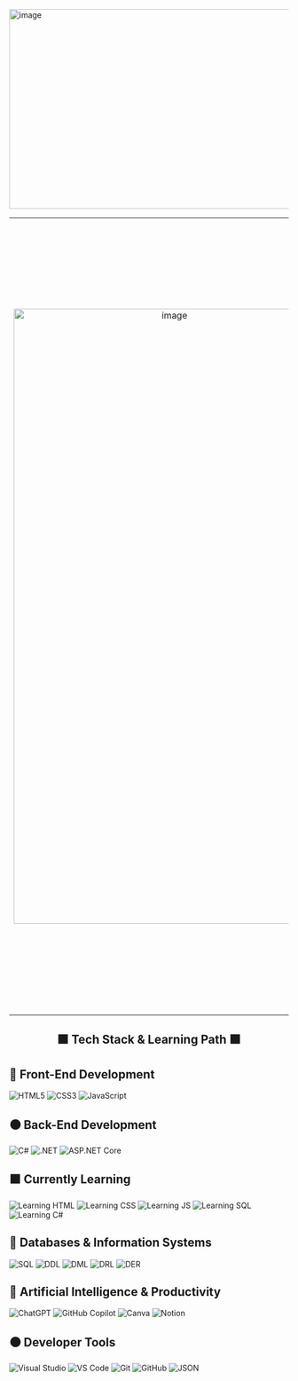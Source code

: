 <img width="1080" height="360" alt="image" src="https://github.com/user-attachments/assets/37cdd222-23b0-40d6-9477-d55ab678392d" />    

<table align="center">       
  <tr>      
    <!-- Imagen izquierda -->
    <td align="center" valign="middle" style="padding-right: 20px;"> 
       <img width="564" height="1109" alt="image" src="https://github.com/user-attachments/assets/be6fdea2-ecdd-483e-b686-c64fdd872c07" />
    </td>   
    <!-- Stats en el centro -->
    <td align="center" valign="middle">
      <div style="
        background:#1b1b1b;
        border:1px solid #2a2a2a;
        border-radius:14px;
        padding:24px;
        width:720px;
        box-shadow: 0 0 12px rgba(0,0,0,0.7);
      ">
     <!-- Stats en el centro --> <td align="center" valign="middle"> <div style=" background:#1b1b1b; /* gris oscuro sólido */ border:1px solid #2a2a2a; border-radius:14px; padding:24px; width:720px; /* más ancho */ box-shadow: 0 0 12px rgba(0,0,0,0.7); "> <!-- GitHub Readme Stats --> <img src="https://github-readme-stats.vercel.app/api?username=sebacalvino&show_icons=true&hide_border=true&bg_color=1b1b1b&title_color=dddddd&text_color=bfbfbf&icon_color=aaaaaa&v=6" width="680" alt="GitHub Stats" style="display:block;margin:0 auto;" /> <!-- Streak Stats --> <img src="https://streak-stats.demolab.com?user=sebacalvino&hide_border=true&background=1b1b1b&ring=aaaaaa&fire=aaaaaa&currStreakNum=dddddd&sideNums=bfbfbf&currStreakLabel=bfbfbf&sideLabels=bfbfbf&dates=8c8c8c&stroke=333333&v=6" width="680" alt="GitHub Streak" style="display:block;margin:20px auto 0;" /> </div> </td>
      </div>
    </td>
    <!-- Imagen derecha -->
    <td align="center" valign="middle" style="padding-left: 20px;">
      <img width="564" height="1109" alt="image" src="https://github.com/user-attachments/assets/be6fdea2-ecdd-483e-b686-c64fdd872c07" />
    </td>
  </tr> 
</table>


<h2 align="center">⬛ Tech Stack & Learning Path ⬛</h2>

## 🖤 Front-End Development

![HTML5](https://img.shields.io/badge/HTML5-1a1a1a?style=for-the-badge&logo=html5&logoColor=E5E5E5)
![CSS3](https://img.shields.io/badge/CSS3-1a1a1a?style=for-the-badge&logo=css3&logoColor=E5E5E5)
![JavaScript](https://img.shields.io/badge/JavaScript-1a1a1a?style=for-the-badge&logo=javascript&logoColor=C9C9C9)

## ⚫ Back-End Development

![C#](https://img.shields.io/badge/C%23-1a1a1a?style=for-the-badge&logo=c-sharp&logoColor=E5E5E5)
![.NET](https://img.shields.io/badge/.NET-1a1a1a?style=for-the-badge&logo=dotnet&logoColor=C9C9C9)
![ASP.NET Core](https://img.shields.io/badge/ASP.NET_Core-1a1a1a?style=for-the-badge&logo=dotnet&logoColor=E5E5E5)

## ⬛ Currently Learning

![Learning HTML](https://img.shields.io/badge/Learning_HTML-1a1a1a?style=for-the-badge&logo=html5&logoColor=C9C9C9)
![Learning CSS](https://img.shields.io/badge/Learning_CSS-1a1a1a?style=for-the-badge&logo=css3&logoColor=E5E5E5)
![Learning JS](https://img.shields.io/badge/Learning_JS-1a1a1a?style=for-the-badge&logo=javascript&logoColor=C9C9C9)
![Learning SQL](https://img.shields.io/badge/Learning_SQL-1a1a1a?style=for-the-badge&logo=postgresql&logoColor=E5E5E5)
![Learning C#](https://img.shields.io/badge/Learning_C%23-1a1a1a?style=for-the-badge&logo=c-sharp&logoColor=C9C9C9)

## 🏴 Databases & Information Systems

![SQL](https://img.shields.io/badge/SQL-1a1a1a?style=for-the-badge&logo=postgresql&logoColor=E5E5E5)
![DDL](https://img.shields.io/badge/DDL-1a1a1a?style=for-the-badge&logoColor=C9C9C9)
![DML](https://img.shields.io/badge/DML-1a1a1a?style=for-the-badge&logoColor=E5E5E5)
![DRL](https://img.shields.io/badge/DRL-1a1a1a?style=for-the-badge&logoColor=C9C9C9)
![DER](https://img.shields.io/badge/Entity_Relationship_Diagram-1a1a1a?style=for-the-badge&logoColor=E5E5E5)

## 🖤 Artificial Intelligence & Productivity

![ChatGPT](https://img.shields.io/badge/ChatGPT-1a1a1a?style=for-the-badge&logo=openai&logoColor=E5E5E5)
![GitHub Copilot](https://img.shields.io/badge/GitHub_Copilot-1a1a1a?style=for-the-badge&logo=github&logoColor=C9C9C9)
![Canva](https://img.shields.io/badge/Canva-1a1a1a?style=for-the-badge&logo=canva&logoColor=E5E5E5)
![Notion](https://img.shields.io/badge/Notion-1a1a1a?style=for-the-badge&logo=notion&logoColor=C9C9C9)

## ⚫ Developer Tools

![Visual Studio](https://img.shields.io/badge/Visual_Studio-1a1a1a?style=for-the-badge&logo=visual-studio&logoColor=E5E5E5)
![VS Code](https://img.shields.io/badge/VS_Code-1a1a1a?style=for-the-badge&logo=visual-studio-code&logoColor=C9C9C9)
![Git](https://img.shields.io/badge/Git-1a1a1a?style=for-the-badge&logo=git&logoColor=E5E5E5)
![GitHub](https://img.shields.io/badge/GitHub-1a1a1a?style=for-the-badge&logo=github&logoColor=C9C9C9)
![JSON](https://img.shields.io/badge/JSON-1a1a1a?style=for-the-badge&logo=json&logoColor=E5E5E5)

## <div align="center">  
</div>
